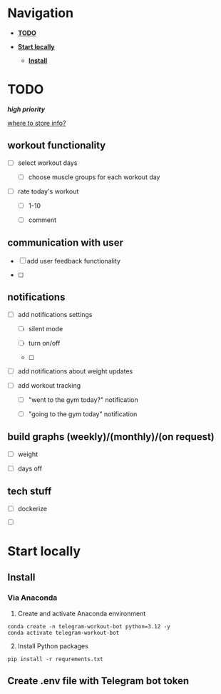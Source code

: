# Navigation

- **[TODO](#todo)** 

- **[Start locally](#start-locally)**

  - **[Install](#install)**

# TODO

***high priority***

<!-- **[](#^1)** -->
<a href="#1" style="bold">where to store info?<a>

## workout functionality

- [ ] select workout days

  - [ ] choose muscle groups for each workout day

- [ ] rate today's workout

  - [ ] 1-10

  - [ ] comment  

## communication with user

- [ ] add user feedback functionality

- [ ]  

## notifications

- [ ] add notifications settings

  - [ ] silent mode

  - [ ] turn on/off

  - [ ]  

- [ ] add notifications about weight updates 

- [ ] add workout tracking

  - [ ] "went to the gym today?" notification

  - [ ] "going to the gym today" notification

## build graphs (weekly)/(monthly)/(on request)

- [ ] weight

- [ ] days off

## tech stuff

- [ ] dockerize

- [ ] <a id="1"><a>

# Start locally

## Install

### Via Anaconda

1. Create and activate Anaconda environment

``` 
conda create -n telegram-workout-bot python=3.12 -y
conda activate telegram-workout-bot
```

2. Install Python packages

```
pip install -r requrements.txt
```

## Create .env file with Telegram bot token



